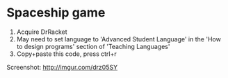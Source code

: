 Spaceship game 
===============================

1. Acquire DrRacket
2. May need to set language to 'Advanced Student Language' in the 'How to design programs' section of 'Teaching Languages'
3. Copy+paste this code, press ctrl+r

Screenshot: http://imgur.com/drz05SY

